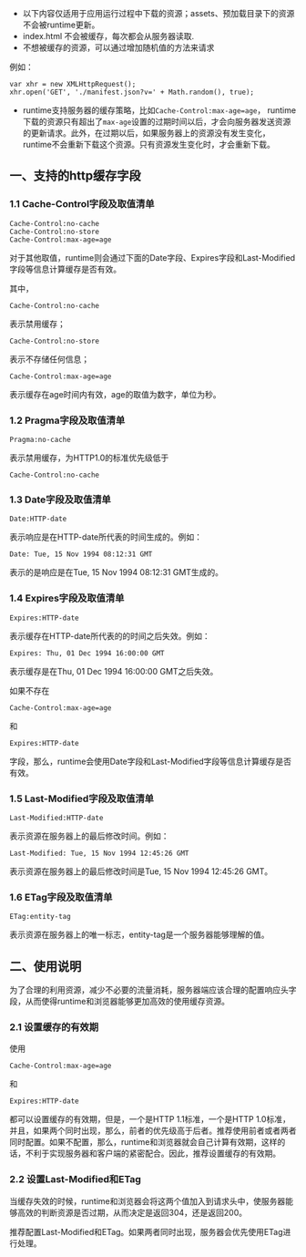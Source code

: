 

* 以下内容仅适用于应用运行过程中下载的资源；assets、预加载目录下的资源不会被runtime更新。
* index.html 不会被缓存，每次都会从服务器读取.
* 不想被缓存的资源，可以通过增加随机值的方法来请求

例如：

```
var xhr = new XMLHttpRequest();
xhr.open('GET', './manifest.json?v=' + Math.random(), true);
```

* runtime支持服务器的缓存策略，比如`Cache-Control:max-age=age`，
runtime下载的资源只有超出了`max-age`设置的过期时间以后，才会向服务器发送资源的更新请求。此外，在过期以后，如果服务器上的资源没有发生变化，runtime不会重新下载这个资源。只有资源发生变化时，才会重新下载。


## 一、支持的http缓存字段
### 1.1 Cache-Control字段及取值清单

```
Cache-Control:no-cache
Cache-Control:no-store
Cache-Control:max-age=age

```
对于其他取值，runtime则会通过下面的Date字段、Expires字段和Last-Modified字段等信息计算缓存是否有效。

其中，

```
Cache-Control:no-cache
```
表示禁用缓存；

```
Cache-Control:no-store
```
表示不存储任何信息；

```
Cache-Control:max-age=age
```
表示缓存在age时间内有效，age的取值为数字，单位为秒。

### 1.2 Pragma字段及取值清单

```
Pragma:no-cache
```
表示禁用缓存，为HTTP1.0的标准优先级低于
```
Cache-Control:no-cache
```
### 1.3 Date字段及取值清单

```
Date:HTTP-date
```
表示响应是在HTTP-date所代表的时间生成的。例如：

```
Date: Tue, 15 Nov 1994 08:12:31 GMT
```
表示的是响应是在Tue, 15 Nov 1994 08:12:31 GMT生成的。

### 1.4 Expires字段及取值清单

```
Expires:HTTP-date
```
表示缓存在HTTP-date所代表的的时间之后失效。例如：

```
Expires: Thu, 01 Dec 1994 16:00:00 GMT
```
表示缓存是在Thu, 01 Dec 1994 16:00:00 GMT之后失效。

如果不存在

```
Cache-Control:max-age=age
```
和

```
Expires:HTTP-date
```
字段，那么，runtime会使用Date字段和Last-Modified字段等信息计算缓存是否有效。

### 1.5 Last-Modified字段及取值清单

```
Last-Modified:HTTP-date
```
表示资源在服务器上的最后修改时间。例如：

```
Last-Modified: Tue, 15 Nov 1994 12:45:26 GMT
```
表示资源在服务器上的最后修改时间是Tue, 15 Nov 1994 12:45:26 GMT。

### 1.6 ETag字段及取值清单
```
ETag:entity-tag
```
表示资源在服务器上的唯一标志，entity-tag是一个服务器能够理解的值。

## 二、使用说明

为了合理的利用资源，减少不必要的流量消耗，服务器端应该合理的配置响应头字段，从而使得runtime和浏览器能够更加高效的使用缓存资源。

### 2.1 设置缓存的有效期

使用

```
Cache-Control:max-age=age
```
和

```
Expires:HTTP-date
```
都可以设置缓存的有效期，但是，一个是HTTP 1.1标准，一个是HTTP 1.0标准，并且，如果两个同时出现，那么，前者的优先级高于后者。推荐使用前者或者两者同时配置。如果不配置，那么，runtime和浏览器就会自己计算有效期，这样的话，不利于实现服务器和客户端的紧密配合。因此，推荐设置缓存的有效期。

### 2.2 设置Last-Modified和ETag

当缓存失效的时候，runtime和浏览器会将这两个值加入到请求头中，使服务器能够高效的判断资源是否过期，从而决定是返回304，还是返回200。

推荐配置Last-Modified和ETag。如果两者同时出现，服务器会优先使用ETag进行处理。
